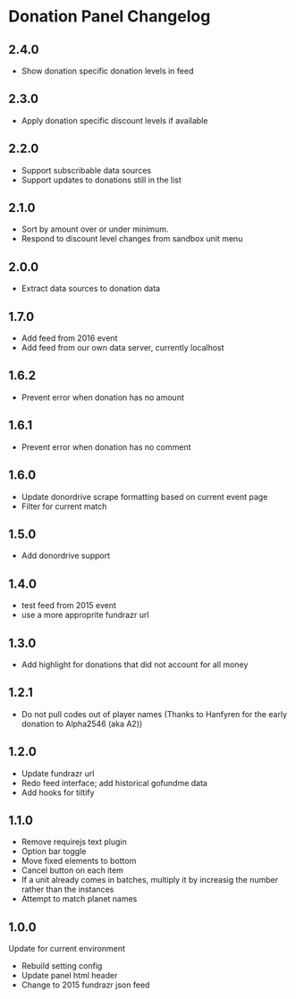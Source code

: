 # Donation Panel Changelog

## 2.4.0

- Show donation specific donation levels in feed

## 2.3.0

- Apply donation specific discount levels if available

## 2.2.0

- Support subscribable data sources
- Support updates to donations still in the list

## 2.1.0

- Sort by amount over or under minimum.
- Respond to discount level changes from sandbox unit menu

## 2.0.0

- Extract data sources to donation data

## 1.7.0

- Add feed from 2016 event
- Add feed from our own data server, currently localhost

## 1.6.2

- Prevent error when donation has no amount

## 1.6.1

- Prevent error when donation has no comment

## 1.6.0

- Update donordrive scrape formatting based on current event page
- Filter for current match

## 1.5.0

- Add donordrive support

## 1.4.0

- test feed from 2015 event
- use a more approprite fundrazr url

## 1.3.0

- Add highlight for donations that did not account for all money

## 1.2.1

- Do not pull codes out of player names (Thanks to Hanfyren for the early donation to Alpha2546 (aka A2))

## 1.2.0

- Update fundrazr url
- Redo feed interface; add historical gofundme data
- Add hooks for tiltify

## 1.1.0

- Remove requirejs text plugin
- Option bar toggle
- Move fixed elements to bottom
- Cancel button on each item
- If a unit already comes in batches, multiply it by increasig the number rather than the instances
- Attempt to match planet names

## 1.0.0

Update for current environment

- Rebuild setting config
- Update panel html header
- Change to 2015 fundrazr json feed
